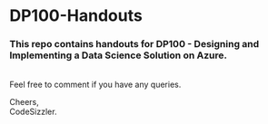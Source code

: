 # DP100-Handouts
<h3>This repo contains handouts for DP100 - Designing and Implementing a Data Science Solution on Azure.</h3>
<br>
Feel free to comment if you have any queries.

Cheers,<br>
CodeSizzler.
